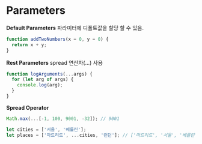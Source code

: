 # Parameters

**Default Parameters**
파라미터에 디폴트값을 할당 할 수 있음.
``` javascript
function addTwoNumbers(x = 0, y = 0) {
  return x + y;
}
```

**Rest Parameters**
spread 연산자(...) 사용
``` javascript
function logArguments(...args) {
  for (let arg of args) {
    console.log(arg);
  }
}
```

**Spread Operator**
```javascript
Math.max(...[-1, 100, 9001, -32]); // 9001
```

```javascript
let cities = ['서울', '베를린'];
let places = ['마드리드', ...cities, '런던']; // ['마드리드', '서울', '베를린', '런던'];
```